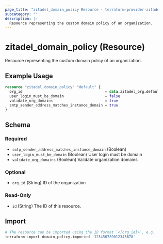 ```yaml
---
page_title: "zitadel_domain_policy Resource - terraform-provider-zitadel"
subcategory: ""
description: |-
  Resource representing the custom domain policy of an organization.
---
```


# zitadel_domain_policy (Resource)

Resource representing the custom domain policy of an organization.

## Example Usage

```terraform
resource "zitadel_domain_policy" "default" {
  org_id                                      = data.zitadel_org.default.id
  user_login_must_be_domain                   = false
  validate_org_domains                        = true
  smtp_sender_address_matches_instance_domain = true
}
```

<!-- schema generated by tfplugindocs -->
## Schema

### Required

- `smtp_sender_address_matches_instance_domain` (Boolean)
- `user_login_must_be_domain` (Boolean) User login must be domain
- `validate_org_domains` (Boolean) Validate organization domains

### Optional

- `org_id` (String) ID of the organization

### Read-Only

- `id` (String) The ID of this resource.

## Import

```bash
# The resource can be imported using the ID format `<[org_id]>`, e.g.
terraform import domain_policy.imported '123456789012345678'
```

